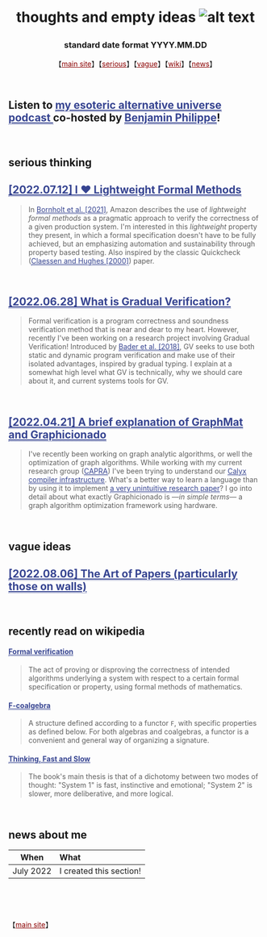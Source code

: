 # <p align="center"> thoughts and empty ideas ![alt text](https://jpramos.me/Data/icosi.png) </p>
### <p align="center"> standard date format YYYY.MM.DD </p>
<p align="center">【<a href="https://jpramos.me" style="color: #8B0000; text-align: right">main site</a>】【<a href="http://blog.jpramos.me/#serious-thinking" style="color: #8B0000;">serious</a>】【<a href="http://blog.jpramos.me/#vague-ideas" style="color: #8B0000;">vague</a>】【<a href="http://blog.jpramos.me/#recently-read-on-wikipedia" style="color: #8B0000;">wiki</a>】【<a href="http://blog.jpramos.me/#news-about-me" style="color: #8B0000;">news</a>】</p>

<br>

##  Listen to <a href="https://github.com/Camto/Subjective-Facts" style="color: #364491; border-bottom:1px dotted"> my esoteric alternative universe podcast </a> co-hosted by <a href="https://github.com/Camto" style="color: #364491; border-bottom:1px dotted">Benjamin Philippe</a>!

<br>

## serious thinking
<h2>
  <a href="http://blog.jpramos.me/2022.07.12" style="color: #364491; border-bottom:1px dotted">
    [2022.07.12] I ♥ Lightweight Formal Methods
  </a>
</h2>

> In <a href="https://assets.amazon.science/77/5e/4a7c238f4ce890efdc325df83263/using-lightweight-formal-methods-to-validate-a-key-value-storage-node-in-amazon-s3-2.pdf" style="color: #364491; border-bottom:1px dotted">Bornholt et al. [2021]</a>, Amazon describes the use of *lightweight formal methods* as a pragmatic approach to verify the correctness of a given production system. I'm interested in this *lightweight* property they present, in which a formal specification doesn't have to be fully achieved, but an emphasizing automation and sustainability through property based testing. Also inspired by the classic Quickcheck (<a href="https://www.cs.tufts.edu/~nr/cs257/archive/john-hughes/quick.pdf" style="color: #364491; border-bottom:1px dotted">Claessen and Hughes [2000]</a>) paper.

<br>

<h2>
  <a href="http://blog.jpramos.me/2022.06.28" style="color: #364491; border-bottom:1px dotted">
    [2022.06.28] What is Gradual Verification?
  </a>
</h2>

> Formal verification is a program correctness and soundness verification method that is near and dear to my heart. However, recently I've been working on a research project involving Gradual Verification! Introduced by <a href="http://www.cs.cmu.edu/~aldrich/papers/vmcai2018-gradual-verification.pdf" style="color: #364491; border-bottom:1px dotted">Bader et al. [2018]</a>, GV seeks to use both static and dynamic program verification and make use of their isolated advantages, inspired by gradual typing. I explain at a somewhat high level what GV is technically, why we should care about it, and current systems tools for GV.

<br>

<h2>
  <a href="http://blog.jpramos.me/2022.04.21" style="color: #364491; border-bottom:1px dotted">
    [2022.04.21] A brief explanation of GraphMat and Graphicionado
  </a>
</h2>

> I've recently been working on graph analytic algorithms, or well the optimization of graph algorithms. While working with my current research group (<a href="https://capra.cs.cornell.edu" style="color: #364491; border-bottom:1px dotted">CAPRA</a>) I've been trying to understand our <a href="calyxir.org" style="color: #364491; border-bottom:1px dotted">Calyx compiler infrastructure</a>. What's a better way to learn a language than by using it to implement <a href="https://mrmgroup.cs.princeton.edu/papers/taejun_micro16.pdf" style="color: #364491; border-bottom:1px dotted">a very unintuitive research paper</a>? I go into detail about what exactly Graphicionado is —*in simple terms*—  a graph algorithm optimization framework using hardware.

<br>

## vague ideas
<h2>
  <a href="http://blog.jpramos.me/2022.08.06" style="color: #364491; border-bottom:1px dotted">
    [2022.08.06] The Art of Papers (particularly those on walls)
  </a>
</h2>

<br>

## recently read on wikipedia

<h4>
  <a href="https://en.wikipedia.org/wiki/Formal_verification" style="color: #364491; border-bottom:1px dotted">
    Formal verification
  </a>
</h4>

> The act of proving or disproving the correctness of intended algorithms underlying a system with respect to a certain formal specification or property, using formal methods of mathematics. 

<h4>
  <a href="https://en.wikipedia.org/wiki/F-coalgebra" style="color: #364491; border-bottom:1px dotted">
    F-coalgebra
  </a>
</h4>

> A structure defined according to a functor `F`, with specific properties as defined below. For both algebras and coalgebras, a functor is a convenient and general way of organizing a signature.

<h4>
  <a href="https://en.wikipedia.org/wiki/Thinking,_Fast_and_Slow" style="color: #364491; border-bottom:1px dotted">
    Thinking, Fast and Slow
  </a>
</h4>
  
> The book's main thesis is that of a dichotomy between two modes of thought: "System 1" is fast, instinctive and emotional; "System 2" is slower, more deliberative, and more logical.

<br>

## news about me
| When            | What                          |
| :----:          | :---                          | 
| July 2022       | I created this section!       |

<br>

<br>

<br>

【<a href="https://jpramos.me" style="color: #8B0000; text-align: right">main site</a>】
